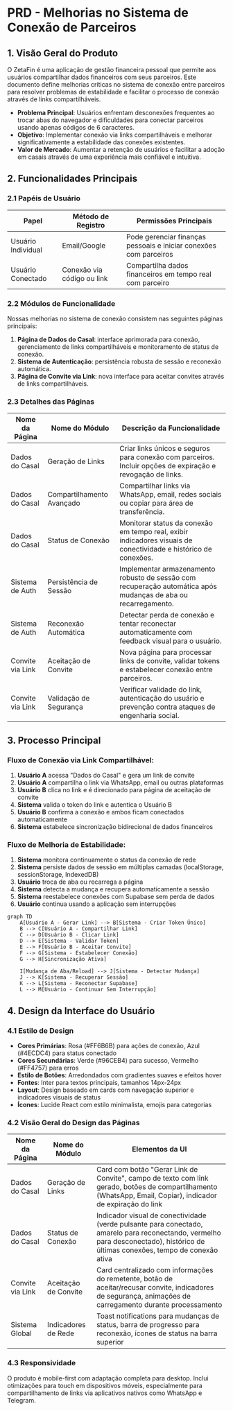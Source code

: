 # PRD - Melhorias no Sistema de Conexão de Parceiros

## 1. Visão Geral do Produto

O ZetaFin é uma aplicação de gestão financeira pessoal que permite aos usuários compartilhar dados financeiros com seus parceiros. Este documento define melhorias críticas no sistema de conexão entre parceiros para resolver problemas de estabilidade e facilitar o processo de conexão através de links compartilháveis.

- **Problema Principal**: Usuários enfrentam desconexões frequentes ao trocar abas do navegador e dificuldades para conectar parceiros usando apenas códigos de 6 caracteres.
- **Objetivo**: Implementar conexão via links compartilháveis e melhorar significativamente a estabilidade das conexões existentes.
- **Valor de Mercado**: Aumentar a retenção de usuários e facilitar a adoção em casais através de uma experiência mais confiável e intuitiva.

## 2. Funcionalidades Principais

### 2.1 Papéis de Usuário

| Papel | Método de Registro | Permissões Principais |
|-------|-------------------|----------------------|
| Usuário Individual | Email/Google | Pode gerenciar finanças pessoais e iniciar conexões com parceiros |
| Usuário Conectado | Conexão via código ou link | Compartilha dados financeiros em tempo real com parceiro |

### 2.2 Módulos de Funcionalidade

Nossas melhorias no sistema de conexão consistem nas seguintes páginas principais:
1. **Página de Dados do Casal**: interface aprimorada para conexão, gerenciamento de links compartilháveis e monitoramento de status de conexão.
2. **Sistema de Autenticação**: persistência robusta de sessão e reconexão automática.
3. **Página de Convite via Link**: nova interface para aceitar convites através de links compartilháveis.

### 2.3 Detalhes das Páginas

| Nome da Página | Nome do Módulo | Descrição da Funcionalidade |
|----------------|----------------|------------------------------|
| Dados do Casal | Geração de Links | Criar links únicos e seguros para conexão com parceiros. Incluir opções de expiração e revogação de links. |
| Dados do Casal | Compartilhamento Avançado | Compartilhar links via WhatsApp, email, redes sociais ou copiar para área de transferência. |
| Dados do Casal | Status de Conexão | Monitorar status da conexão em tempo real, exibir indicadores visuais de conectividade e histórico de conexões. |
| Sistema de Auth | Persistência de Sessão | Implementar armazenamento robusto de sessão com recuperação automática após mudanças de aba ou recarregamento. |
| Sistema de Auth | Reconexão Automática | Detectar perda de conexão e tentar reconectar automaticamente com feedback visual para o usuário. |
| Convite via Link | Aceitação de Convite | Nova página para processar links de convite, validar tokens e estabelecer conexão entre parceiros. |
| Convite via Link | Validação de Segurança | Verificar validade do link, autenticação do usuário e prevenção contra ataques de engenharia social. |

## 3. Processo Principal

### Fluxo de Conexão via Link Compartilhável:

1. **Usuário A** acessa "Dados do Casal" e gera um link de convite
2. **Usuário A** compartilha o link via WhatsApp, email ou outras plataformas
3. **Usuário B** clica no link e é direcionado para página de aceitação de convite
4. **Sistema** valida o token do link e autentica o Usuário B
5. **Usuário B** confirma a conexão e ambos ficam conectados automaticamente
6. **Sistema** estabelece sincronização bidirecional de dados financeiros

### Fluxo de Melhoria de Estabilidade:

1. **Sistema** monitora continuamente o status da conexão de rede
2. **Sistema** persiste dados de sessão em múltiplas camadas (localStorage, sessionStorage, IndexedDB)
3. **Usuário** troca de aba ou recarrega a página
4. **Sistema** detecta a mudança e recupera automaticamente a sessão
5. **Sistema** reestabelece conexões com Supabase sem perda de dados
6. **Usuário** continua usando a aplicação sem interrupções

```mermaid
graph TD
    A[Usuário A - Gerar Link] --> B[Sistema - Criar Token Único]
    B --> C[Usuário A - Compartilhar Link]
    C --> D[Usuário B - Clicar Link]
    D --> E[Sistema - Validar Token]
    E --> F[Usuário B - Aceitar Convite]
    F --> G[Sistema - Estabelecer Conexão]
    G --> H[Sincronização Ativa]
    
    I[Mudança de Aba/Reload] --> J[Sistema - Detectar Mudança]
    J --> K[Sistema - Recuperar Sessão]
    K --> L[Sistema - Reconectar Supabase]
    L --> M[Usuário - Continuar Sem Interrupção]
```

## 4. Design da Interface do Usuário

### 4.1 Estilo de Design

- **Cores Primárias**: Rosa (#FF6B6B) para ações de conexão, Azul (#4ECDC4) para status conectado
- **Cores Secundárias**: Verde (#96CEB4) para sucesso, Vermelho (#FF4757) para erros
- **Estilo de Botões**: Arredondados com gradientes suaves e efeitos hover
- **Fontes**: Inter para textos principais, tamanhos 14px-24px
- **Layout**: Design baseado em cards com navegação superior e indicadores visuais de status
- **Ícones**: Lucide React com estilo minimalista, emojis para categorias

### 4.2 Visão Geral do Design das Páginas

| Nome da Página | Nome do Módulo | Elementos da UI |
|----------------|----------------|-----------------|
| Dados do Casal | Geração de Links | Card com botão "Gerar Link de Convite", campo de texto com link gerado, botões de compartilhamento (WhatsApp, Email, Copiar), indicador de expiração do link |
| Dados do Casal | Status de Conexão | Indicador visual de conectividade (verde pulsante para conectado, amarelo para reconectando, vermelho para desconectado), histórico de últimas conexões, tempo de conexão ativa |
| Convite via Link | Aceitação de Convite | Card centralizado com informações do remetente, botão de aceitar/recusar convite, indicadores de segurança, animações de carregamento durante processamento |
| Sistema Global | Indicadores de Rede | Toast notifications para mudanças de status, barra de progresso para reconexão, ícones de status na barra superior |

### 4.3 Responsividade

O produto é mobile-first com adaptação completa para desktop. Inclui otimizações para touch em dispositivos móveis, especialmente para compartilhamento de links via aplicativos nativos como WhatsApp e Telegram.